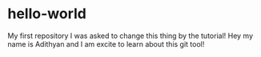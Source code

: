 # hello-world
My first repository
I was asked to change this thing by the tutorial!
Hey my name is Adithyan and I am excite to learn about this git tool!
